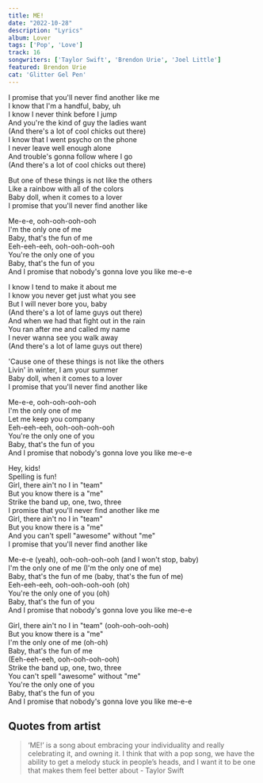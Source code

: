 ```yaml
---
title: ME!
date: "2022-10-28"
description: "Lyrics"
album: Lover
tags: ['Pop', 'Love']
track: 16
songwriters: ['Taylor Swift', 'Brendon Urie', 'Joel Little']
featured: Brendon Urie
cat: 'Glitter Gel Pen'
---
```

<p className="verse-one">
I promise that you'll never find another like me <br />
I know that I'm a handful, baby, uh <br />
I know I never think before I jump <br />
And you're the kind of guy the ladies want <br />
(And there's a lot of cool chicks out there) <br />
I know that I went psycho on the phone <br />
I never leave well enough alone <br />
And trouble's gonna follow where I go <br />
(And there's a lot of cool chicks out there) <br />
</p>
<p className="pre-chorus">
But one of these things is not like the others <br />
Like a rainbow with all of the colors <br />
Baby doll, when it comes to a lover <br />
I promise that you'll never find another like <br />
</p>
<p className="chorus">
Me-e-e, ooh-ooh-ooh-ooh <br />
I'm the only one of me <br />
Baby, that's the fun of me <br />
Eeh-eeh-eeh, ooh-ooh-ooh-ooh <br />
You're the only one of you <br />
Baby, that's the fun of you <br />
And I promise that nobody's gonna love you like me-e-e <br />
</p>
<p className="verse-two">
I know I tend to make it about me <br />
I know you never get just what you see <br />
But I will never bore you, baby <br />
(And there's a lot of lame guys out there) <br />
And when we had that fight out in the rain <br />
You ran after me and called my name <br />
I never wanna see you walk away <br />
(And there's a lot of lame guys out there) <br />
</p>
<p className="pre-chorus">
'Cause one of these things is not like the others <br />
Livin' in winter, I am your summer <br />
Baby doll, when it comes to a lover <br />
I promise that you'll never find another like <br />
</p>
<p className="chorus">
Me-e-e, ooh-ooh-ooh-ooh <br />
I'm the only one of me <br />
Let me keep you company <br />
Eeh-eeh-eeh, ooh-ooh-ooh-ooh <br />
You're the only one of you <br />
Baby, that's the fun of you <br />
And I promise that nobody's gonna love you like me-e-e <br />
</p>
<p className="bridge">
Hey, kids! <br />
Spelling is fun! <br />
Girl, there ain't no I in "team" <br />
But you know there is a "me" <br />
Strike the band up, one, two, three <br />
I promise that you'll never find another like me <br />
Girl, there ain't no I in "team" <br />
But you know there is a "me" <br />
And you can't spell "awesome" without "me" <br />
I promise that you'll never find another like <br />
</p>
<p className="chorus">
Me-e-e (yeah), ooh-ooh-ooh-ooh (and I won't stop, baby) <br />
I'm the only one of me (I'm the only one of me) <br />
Baby, that's the fun of me (baby, that's the fun of me) <br />
Eeh-eeh-eeh, ooh-ooh-ooh-ooh (oh) <br />
You're the only one of you (oh) <br />
Baby, that's the fun of you <br />
And I promise that nobody's gonna love you like me-e-e <br />
</p>
<p className="outro">
Girl, there ain't no I in "team" (ooh-ooh-ooh-ooh) <br />
But you know there is a "me" <br />
I'm the only one of me (oh-oh) <br />
Baby, that's the fun of me <br />
(Eeh-eeh-eeh, ooh-ooh-ooh-ooh) <br />
Strike the band up, one, two, three <br />
You can't spell "awesome" without "me" <br />
You're the only one of you <br />
Baby, that's the fun of you <br />
And I promise that nobody's gonna love you like me-e-e <br />
</p>

## Quotes from artist

<blockquote>
‘ME!’ is a song about embracing your individuality and really celebrating it, and owning it. I think that with a pop song, we have the ability to get a melody stuck in people’s heads, and I want it to be one that makes them feel better about - Taylor Swift
</blockquote>